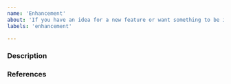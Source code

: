 ```yaml
---
name: 'Enhancement'
about: 'If you have an idea for a new feature or want something to be improved'
labels: 'enhancement'

---
```


<!-- If you don't need any of these sections, just remove them... -->

### Description
<!-- Give a detailed description of the enhancement -->


### References
<!-- If this affects other issues/pull requests/or specific code, reference it:
#2 - A recent issue or Pull request
codeoverflow-org/chatoverflow-api#10 - Issue or pr from different repo
ddc94ecc7481b8fd34b6bb2a88eaf3a53c5ebfdb - A commit
https://github.com/codeoverflow-org/chatoverflow/blob/e42c17d5524f82c83c7111943d11ee612d40d681/bootstrap/src/main/scala/Bootstrap.scala#L47
   - A specific line in code
-->



<!-- Final checklist:

Please make sure that this enhancement hasn't already been suggested.
The issues page has a nice search and filter function for that.

-->